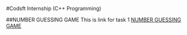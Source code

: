 #Codsft Internship (C++ Programming)

##NUMBER GUESSING GAME
This is link for task 1 [NUMBER GUESSING GAME](https://github.com/ALIHATARIQ01/codsoft-internship/tree/main/task1_number_guessing_system)
